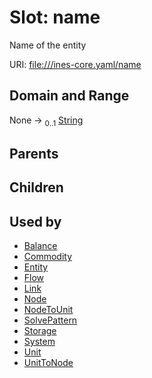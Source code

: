 
# Slot: name

Name of the entity

URI: [file:///ines-core.yaml/name](file:///ines-core.yaml/name)


## Domain and Range

None &#8594;  <sub>0..1</sub> [String](types/String.md)

## Parents


## Children


## Used by

 * [Balance](Balance.md)
 * [Commodity](Commodity.md)
 * [Entity](Entity.md)
 * [Flow](Flow.md)
 * [Link](Link.md)
 * [Node](Node.md)
 * [NodeToUnit](NodeToUnit.md)
 * [SolvePattern](SolvePattern.md)
 * [Storage](Storage.md)
 * [System](System.md)
 * [Unit](Unit.md)
 * [UnitToNode](UnitToNode.md)
